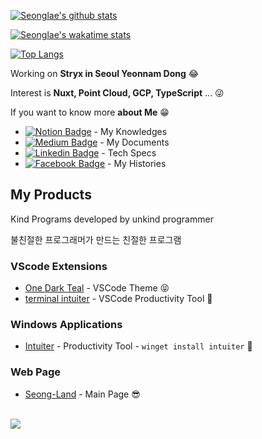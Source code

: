 [![Seonglae's github stats](https://github-readme-stats.vercel.app/api?username=sungle3737&show_icons=true&title_color=fff&icon_color=7997ff&text_color=9f9f9f&bg_color=151515)](https://github.com/sungle3737)

[![Seonglae's wakatime stats](https://github-readme-stats.vercel.app/api/wakatime?username=seonglae&show_icons=true&title_color=fff&icon_color=7997ff&text_color=9f9f9f&bg_color=151515&v=2)](https://github.com/anuraghazra/github-readme-stats)

[![Top Langs](https://github-readme-stats.vercel.app/api/top-langs/?username=sungle3737&layout=compact&show_icons=true&title_color=fff&icon_color=7997ff&text_color=9f9f9f&bg_color=151515)](https://github.com/anuraghazra/github-readme-stats)

Working on **Stryx in Seoul Yeonnam Dong** 😂

Interest is **Nuxt, Point Cloud, GCP, TypeScript** ... 😜

If you want to know more **about Me** 😁

   
  - [![Notion Badge](https://img.shields.io/badge/Notion-white?style=round-square&logo=notion&logoColor=black&link=https://doc.seongland.com)](https://doc.seongland.com) - My Knowledges
   - [![Medium Badge](https://img.shields.io/badge/Medium-black?style=round-square&logo=medium&logoColor=white&link=https://seongland.medium.com)]( https://seongland.medium.com/) - My Documents
  - [![Linkedin Badge](https://img.shields.io/badge/LinkedIn-blue?style=round-square&logo=LinkedIn&logoColor=white&link=https://www.linkedin.com/in/sungle3737/)](https://www.linkedin.com/in/sungle3737/) - Tech Specs
  - [![Facebook Badge](https://img.shields.io/badge/Facebook-1877f2?style=round-square&logo=facebook&logoColor=white&link=https://www.facebook.com/profile.php?id=100006296858033)](https://www.facebook.com/profile.php?id=100006296858033) - My Histories

 


## My Products
Kind Programs developed by unkind programmer

불친절한 프로그래머가 만드는 친절한 프로그램

###  VScode Extensions
- [One Dark Teal](https://marketplace.visualstudio.com/items?itemName=seonglae.one-dark-teal) - VSCode Theme 😝
- [terminal intuiter](https://marketplace.visualstudio.com/items?itemName=seonglae.terminal-intuiter) - VSCode Productivity Tool 🤗

### Windows Applications
- [Intuiter](https://github.com/sungle3737/intuiter) - Productivity Tool - `winget install intuiter` 🤗

### Web Page
- [Seong-Land](https://seongland.com) - Main Page 😎

<br/>

<a href="https://www.buymeacoffee.com/seongland">
   <img src="https://img.buymeacoffee.com/button-api/?text=Buy me a coffee&emoji=☕&slug=seongland&button_colour=40DCA5&font_colour=ffffff&font_family=Lato&outline_colour=000000&coffee_colour=FFDD00">
</a>

